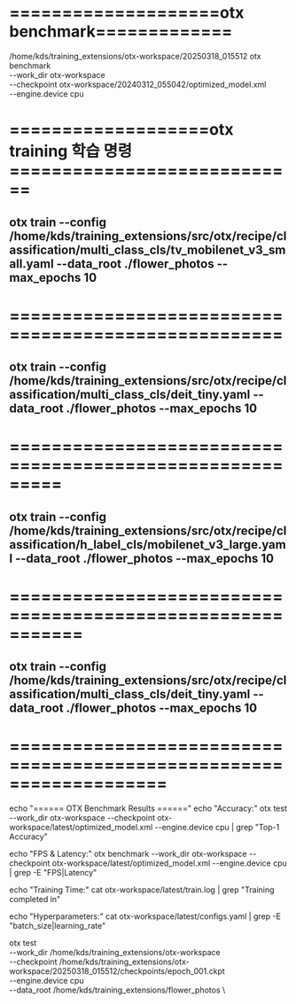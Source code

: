 # ====================otx benchmark=============
/home/kds/training_extensions/otx-workspace/20250318_015512
otx benchmark \
    --work_dir otx-workspace \
    --checkpoint otx-workspace/20240312_055042/optimized_model.xml \
    --engine.device cpu


# ===================otx training 학습 명령============================
## otx train --config /home/kds/training_extensions/src/otx/recipe/classification/multi_class_cls/tv_mobilenet_v3_small.yaml --data_root ./flower_photos --max_epochs 10

# ====================================================

## otx train --config /home/kds/training_extensions/src/otx/recipe/classification/multi_class_cls/deit_tiny.yaml --data_root ./flower_photos --max_epochs 10

# =========================================================

## otx train --config /home/kds/training_extensions/src/otx/recipe/classification/h_label_cls/mobilenet_v3_large.yaml --data_root ./flower_photos --max_epochs 10 

# ===========================================================

## otx train --config /home/kds/training_extensions/src/otx/recipe/classification/multi_class_cls/deit_tiny.yaml --data_root ./flower_photos --max_epochs 10

# ===================================================================
echo "====== OTX Benchmark Results ======"
echo "Accuracy:"
otx test --work_dir otx-workspace --checkpoint otx-workspace/latest/optimized_model.xml --engine.device cpu | grep "Top-1 Accuracy"

echo "FPS & Latency:"
otx benchmark --work_dir otx-workspace --checkpoint otx-workspace/latest/optimized_model.xml --engine.device cpu | grep -E "FPS|Latency"

echo "Training Time:"
cat otx-workspace/latest/train.log | grep "Training completed in"

echo "Hyperparameters:"
cat otx-workspace/latest/configs.yaml | grep -E "batch_size|learning_rate"






otx test \
    --work_dir /home/kds/training_extensions/otx-workspace \
    --checkpoint /home/kds/training_extensions/otx-workspace/20250318_015512/checkpoints/epoch_001.ckpt \
    --engine.device cpu \
    --data_root /home/kds/training_extensions/flower_photos \

